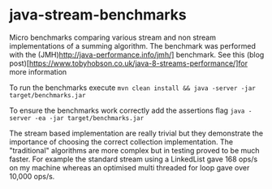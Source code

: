 # java-stream-benchmarks
Micro benchmarks comparing various stream and non stream implementations of a summing algorithm. The benchmark was
performed with the (JMH)http://java-performance.info/jmh/] benchmark. 
See this (blog post)[https://www.tobyhobson.co.uk/java-8-streams-performance/]for more information

To run the benchmarks execute `mvn clean install && java -server -jar target/benchmarks.jar`

To ensure the benchmarks work correctly add the assertions flag `java -server -ea -jar target/benchmarks.jar`

The stream based implementation are really trivial but they demonstrate the importance of choosing 
the correct collection implementation. The "traditional" algorithms are more complex but in testing proved to be
much faster. For example the standard stream using a LinkedList gave 168 ops/s on my machine whereas an optimised
multi threaded for loop gave over 10,000 ops/s. 


